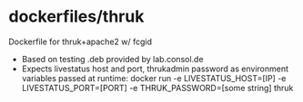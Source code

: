 dockerfiles/thruk
===================

Dockerfile for thruk+apache2 w/ fcgid
* Based on testing .deb provided by lab.consol.de
* Expects livestatus host and port, thrukadmin password as environment variables passed at runtime:
	docker run -e LIVESTATUS_HOST=[IP] -e LIVESTATUS_PORT=[PORT] -e THRUK_PASSWORD=[some string] thruk
